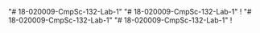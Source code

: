 "# 18-020009-CmpSc-132-Lab-1" 
"# 18-020009-CmpSc-132-Lab-1" !
"# 18-020009-CmpSc-132-Lab-1" 
"# 18-020009-CmpSc-132-Lab-1" !
